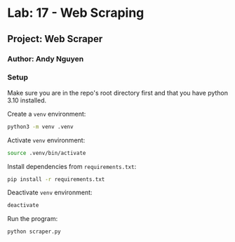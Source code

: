# Lab: 17 - Web Scraping

## Project: Web Scraper

### Author: Andy Nguyen

### Setup

Make sure you are in the repo's root directory first and that you have python 3.10 installed.

Create a `venv` environment:

```bash
python3 -m venv .venv
```

Activate `venv` environment:

```bash
source .venv/bin/activate
```

Install dependencies from `requirements.txt`:

```bash
pip install -r requirements.txt
```

Deactivate `venv` environment:

```bash
deactivate
```

Run the program:

```bash
python scraper.py
```